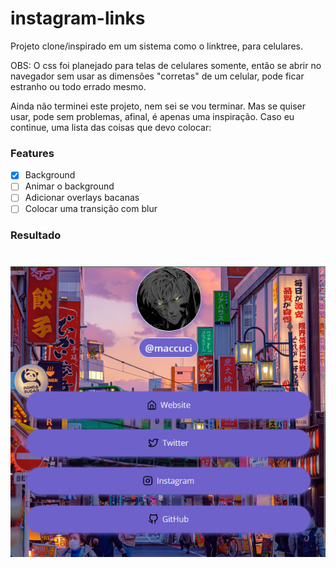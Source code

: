 # instagram-links

Projeto clone/inspirado em um sistema como o linktree, para celulares.

OBS: O css foi planejado para telas de celulares somente, então se abrir no
navegador sem usar as dimensões "corretas" de um celular, pode ficar
estranho ou todo errado mesmo.

Ainda não terminei este projeto, nem sei se vou terminar. Mas se quiser usar, pode sem problemas, afinal, é apenas uma inspiração. Caso eu continue, uma lista das coisas que devo colocar:

### Features
- [x] Background
- [ ] Animar o background
- [ ] Adicionar overlays bacanas
- [ ] Colocar uma transição com blur

### Resultado

<h1 align="center">
    <img src="./assets/img/result.png" alt="Result">
</h1>